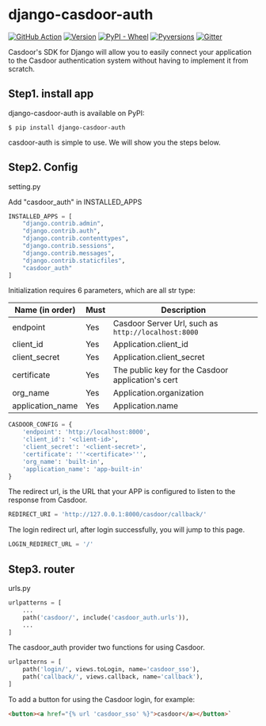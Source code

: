 # django-casdoor-auth

[![GitHub Action](https://github.com/casdoor/django-casdoor-auth/workflows/build/badge.svg?branch=master)](https://github.com/casdoor/django-casdoor-auth/actions)
[![Version](https://img.shields.io/pypi/v/django-casdoor-auth.svg)](https://pypi.org/project/django-casdoor-auth/)
[![PyPI - Wheel](https://img.shields.io/pypi/wheel/django-casdoor-auth.svg)](https://pypi.org/project/django-casdoor-auth/)
[![Pyversions](https://img.shields.io/pypi/pyversions/django-casdoor-auth.svg)](https://pypi.org/project/django-casdoor-auth/)
[![Gitter](https://badges.gitter.im/casbin/casdoor.svg)](https://gitter.im/casbin/casdoor)

Casdoor's SDK for Django will allow you to easily connect your application to the Casdoor authentication system without having to implement it from scratch.

## Step1. install app

django-casdoor-auth is available on PyPI:

```console
$ pip install django-casdoor-auth
```

casdoor-auth is simple to use. We will show you the steps below.
## Step2. Config
setting.py

Add "casdoor_auth" in INSTALLED_APPS
```python
INSTALLED_APPS = [
    "django.contrib.admin",
    "django.contrib.auth",
    "django.contrib.contenttypes",
    "django.contrib.sessions",
    "django.contrib.messages",
    "django.contrib.staticfiles",
    "casdoor_auth"
]
```

Initialization requires 6 parameters, which are all str type:

| Name (in order)  | Must | Description                                         |
| ---------------- | ---- | --------------------------------------------------- |
| endpoint         | Yes  | Casdoor Server Url, such as `http://localhost:8000` |
| client_id         | Yes  | Application.client_id                               |
| client_secret     | Yes  | Application.client_secret                           |
| certificate       | Yes  | The public key for the Casdoor application's cert   |
| org_name | Yes  | Application.organization                                    |
| application_name | Yes | Application.name |

```python
CASDOOR_CONFIG = {
    'endpoint': 'http://localhost:8000',
    'client_id': '<client-id>',
    'client_secret': '<client-secret>',
    'certificate': '''<certificate>''',
    'org_name': 'built-in',
    'application_name': 'app-built-in'
}
```

The redirect url, is the URL that your APP is configured to listen to the response from Casdoor.
```python
REDIRECT_URI = 'http://127.0.0.1:8000/casdoor/callback/'
```
The login redirect url, after login successfully, you will jump to this page.
```python
LOGIN_REDIRECT_URL = '/'
```
## Step3. router
urls.py

```python
urlpatterns = [
    ...
    path('casdoor/', include('casdoor_auth.urls')),
    ...
]
```
The casdoor_auth provider two functions for using Casdoor.
```python
urlpatterns = [
    path('login/', views.toLogin, name='casdoor_sso'),
    path('callback/', views.callback, name='callback'),
]
```
To add a button for using the Casdoor login,  for example:
```html
<button><a href="{% url 'casdoor_sso' %}">casdoor</a></button>`
```


